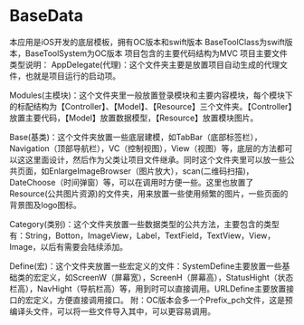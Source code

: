 # BaseData
本应用是iOS开发的底层模板，拥有OC版本和swift版本
BaseToolClass为swift版本，BaseToolSystem为OC版本
项目包含的主要代码结构为MVC
项目主要文件类型说明：
AppDelegate(代理)：这个文件夹主要是放置项目自动生成的代理文件，也就是项目运行的启动项。

Modules(主模块)：这个文件夹里一般放置登录模块和主要内容模块，每个模块下的标配结构为【Controller】、【Model】、【Resource】三个文件夹。【Controller】放置主要代码，【Model】放置数据模型，【Resource】放置模块图片。

Base(基类)：这个文件夹放置一些底层建模，如TabBar（底部标签栏），Navigation（顶部导航栏），VC（控制视图），View（视图）等，底层的方法都可以这这里面设计，然后作为父类让项目文件继承。同时这个文件夹里可以放一些公共页面，如EnlargeImageBrowser（图片放大），scan(二维码扫描)，DateChoose（时间弹窗）等，可以在调用时方便一些。这里也放置了Resource(公共图片资源)的文件夹，用来放置一些使用频繁的图片，一些页面的背景图及logo图标。

Category(类别)：这个文件夹放置一些数据类型的公共方法，主要包含的类型有：String，Botton，ImageView，Label，TextField，TextView，View，Image，以后有需要会陆续添加。

Define(宏)：这个文件夹放置一些宏定义的文件：SystemDefine主要放置一些基础类的宏定义，如ScreenW（屏幕宽），ScreenH（屏幕高），StatusHight（状态栏高），NavHight（导航栏高）等，用到时可以直接调用。URLDefine主要放置接口的宏定义，方便直接调用接口。
附：OC版本会多一个Prefix_pch文件，这是预编译头文件，可以将一些文件导入其中，可以更容易调用。
